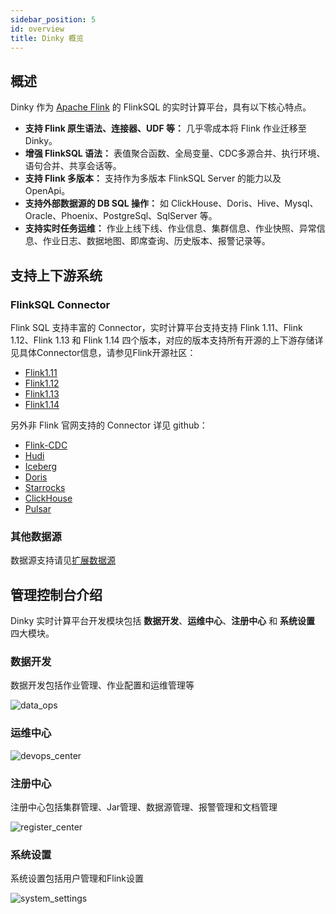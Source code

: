 ```yaml
---
sidebar_position: 5
id: overview
title: Dinky 概览
---
```



## 概述

Dinky 作为 [Apache Flink](https://github.com/apache/flink) 的 FlinkSQL 的实时计算平台，具有以下核心特点。

- **支持 Flink 原生语法、连接器、UDF 等：** 几乎零成本将 Flink 作业迁移至 Dinky。
- **增强 FlinkSQL 语法：** 表值聚合函数、全局变量、CDC多源合并、执行环境、语句合并、共享会话等。
- **支持 Flink 多版本：** 支持作为多版本 FlinkSQL Server 的能力以及 OpenApi。
- **支持外部数据源的 DB SQL 操作：** 如 ClickHouse、Doris、Hive、Mysql、Oracle、Phoenix、PostgreSql、SqlServer 等。
- **支持实时任务运维：** 作业上线下线、作业信息、集群信息、作业快照、异常信息、作业日志、数据地图、即席查询、历史版本、报警记录等。

## 支持上下游系统

### FlinkSQL Connector

Flink SQL 支持丰富的 Connector，实时计算平台支持支持 Flink 1.11、Flink 1.12、Flink 1.13 和 Flink 1.14 四个版本，对应的版本支持所有开源的上下游存储详见具体Connector信息，请参见Flink开源社区：

- [Flink1.11](https://nightlies.apache.org/flink/flink-docs-release-1.11/dev/table/connectors/)
- [Flink1.12](https://nightlies.apache.org/flink/flink-docs-release-1.12/dev/table/connectors/)
- [Flink1.13](https://nightlies.apache.org/flink/flink-docs-release-1.13/docs/connectors/table/overview/)
- [Flink1.14](https://nightlies.apache.org/flink/flink-docs-release-1.14/docs/connectors/table/overview/)

另外非 Flink 官网支持的 Connector 详见 github：

- [Flink-CDC](https://github.com/ververica/flink-cdc-connectors/releases/)
- [Hudi](https://github.com/apache/hudi/releases)
- [Iceberg](https://github.com/apache/iceberg/releases)
- [Doris](https://github.com/apache/incubator-doris-flink-connector/tags)
- [Starrocks](https://github.com/StarRocks/flink-connector-starrocks/releases)
- [ClickHouse](https://github.com/itinycheng/flink-connector-clickhouse)
- [Pulsar](https://github.com/streamnative/pulsar-flink/releases)

### 其他数据源

数据源支持请见[扩展数据源](../extend/function_expansion/datasource)

## 管理控制台介绍

Dinky 实时计算平台开发模块包括 **数据开发**、**运维中心**、**注册中心** 和 **系统设置** 四大模块。

### 数据开发

数据开发包括作业管理、作业配置和运维管理等

![data_ops](http://www.aiwenmo.com/dinky/docs/zh-CN/overview/data_ops.png)

### 运维中心

![devops_center](http://www.aiwenmo.com/dinky/docs/zh-CN/overview/devops_center.png)

### 注册中心

注册中心包括集群管理、Jar管理、数据源管理、报警管理和文档管理

![register_center](http://www.aiwenmo.com/dinky/docs/zh-CN/overview/register_center.png)

### 系统设置

系统设置包括用户管理和Flink设置

![system_settings](http://www.aiwenmo.com/dinky/docs/zh-CN/overview/system_settings.png)
